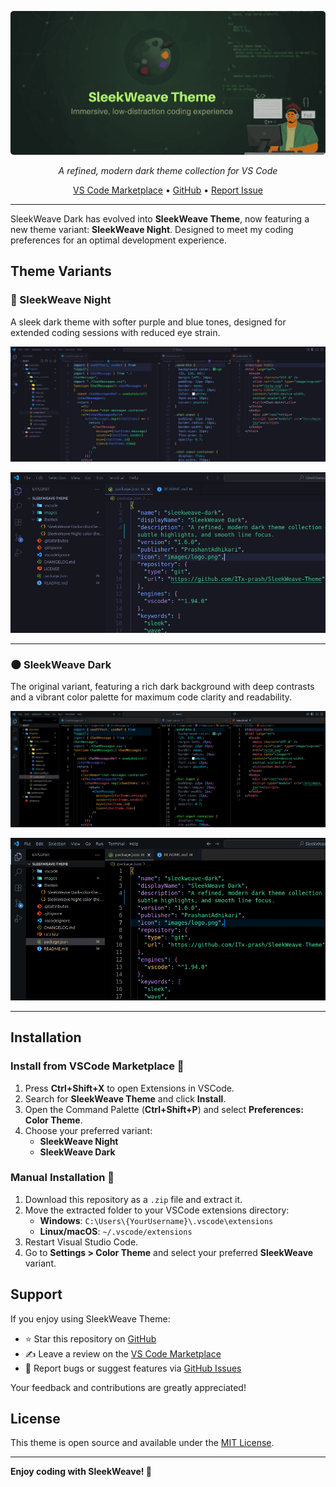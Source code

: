 <p align="center">
  <img src="./images/banner.png" alt="SleekWeave Theme Banner">
</p>

<p align="center">
  <em>A refined, modern dark theme collection for VS Code</em>
</p>

<p align="center">
  <a href="https://marketplace.visualstudio.com/items?itemName=PrashantAdhikari.sleekweave-dark">VS Code Marketplace</a> •
  <a href="https://github.com/ITx-prash/SleekWeave-Theme"> GitHub</a> •
  <a href="https://github.com/ITx-prash/SleekWeave-Theme/issues">Report Issue</a>
</p>

---

SleekWeave Dark has evolved into **SleekWeave Theme**, now featuring a new theme variant: **SleekWeave Night**. Designed to meet my coding preferences for an optimal development experience.

## Theme Variants

### 🌙 SleekWeave Night

A sleek dark theme with softer purple and blue tones, designed for extended coding sessions with reduced eye strain.

![SleekWeave Night - Preview 1](./images/sleekweave-night-preview1.png)

![SleekWeave Night - Preview 2](./images/sleekweave-night-preview2.png)

---

### 🌑 SleekWeave Dark

The original variant, featuring a rich dark background with deep contrasts and a vibrant color palette for maximum code clarity and readability.

![SleekWeave Dark - Preview 1](./images/sleekweave-dark-preview1.png)

![SleekWeave Dark - Preview 2](./images/sleekweave-dark-preview2.png)

---

## Installation

### Install from VSCode Marketplace 🛒

1.  Press **Ctrl+Shift+X** to open Extensions in VSCode.
2.  Search for **SleekWeave Theme** and click **Install**.
3.  Open the Command Palette (**Ctrl+Shift+P**) and select **Preferences: Color Theme**.
4.  Choose your preferred variant:
    - **SleekWeave Night**
    - **SleekWeave Dark**

### Manual Installation 📂

1.  Download this repository as a `.zip` file and extract it.
2.  Move the extracted folder to your VSCode extensions directory:
    - **Windows**: `C:\Users\{YourUsername}\.vscode\extensions`
    - **Linux/macOS**: `~/.vscode/extensions`
3.  Restart Visual Studio Code.
4.  Go to **Settings > Color Theme** and select your preferred **SleekWeave** variant.

## Support

If you enjoy using SleekWeave Theme:

- ⭐ Star this repository on [GitHub](https://github.com/ITx-prash/SleekWeave-Theme)
- ✍️ Leave a review on the [VS Code Marketplace](https://marketplace.visualstudio.com/items?itemName=PrashantAdhikari.sleekweave-dark&ssr=false#review-details)
- 🐛 Report bugs or suggest features via [GitHub Issues](https://github.com/ITx-prash/SleekWeave-Theme/issues)

Your feedback and contributions are greatly appreciated!

## License

This theme is open source and available under the [MIT License](LICENSE).

---

**Enjoy coding with SleekWeave! 🚀**
